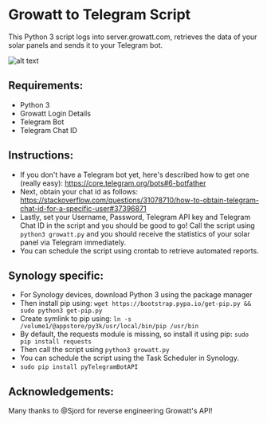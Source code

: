 # Growatt to Telegram Script

This Python 3 script logs into server.growatt.com, retrieves the data of your solar panels and sends it to your Telegram bot.

![alt text]([https://github.com/coecharlin/UsinaGrowattCheckStatus/blob/main/img/contribuicaoSocial.PNG])

## Requirements:
 - Python 3
 - Growatt Login Details
 - Telegram Bot
 - Telegram Chat ID

## Instructions:   
 - If you don't have a Telegram bot yet, here's described how to get one (really easy): https://core.telegram.org/bots#6-botfather 
 - Next, obtain your chat id as follows: https://stackoverflow.com/questions/31078710/how-to-obtain-telegram-chat-id-for-a-specific-user#37396871
 - Lastly, set your Username, Password, Telegram API key and Telegram Chat ID in the script and you should be good to go! Call the script using `python3 growatt.py` and you should receive the statistics of your solar panel via Telegram immediately.
 - You can schedule the script using crontab to retrieve automated reports.
 
## Synology specific:
 - For Synology devices, download Python 3 using the package manager
 - Then install pip using: `wget https://bootstrap.pypa.io/get-pip.py && sudo python3 get-pip.py`
 - Create symlink to pip using: `ln -s /volume1/@appstore/py3k/usr/local/bin/pip /usr/bin` 
 - By default, the requests module is missing, so install it using pip: `sudo pip install requests`
 - Then call the script using `python3 growatt.py` 
 - You can schedule the script using the Task Scheduler in Synology.
 - `sudo pip install pyTelegramBotAPI`
 
 ## Acknowledgements:
 Many thanks to @Sjord for reverse engineering Growatt's API!
